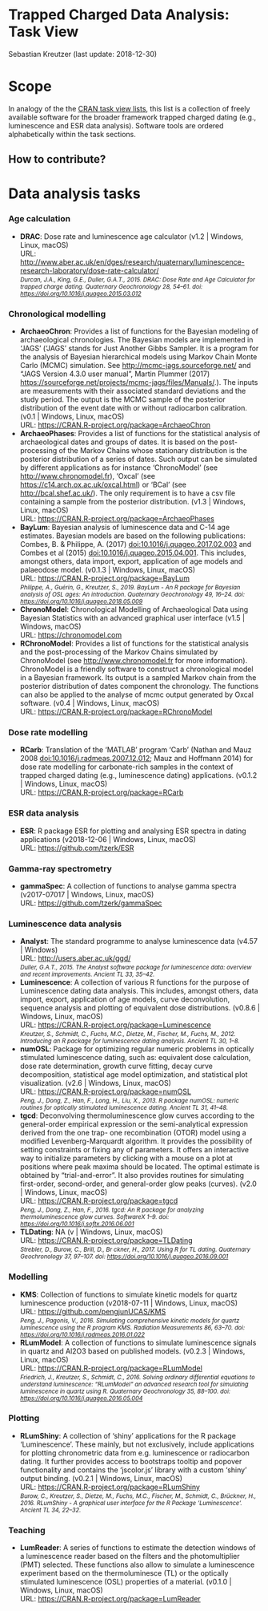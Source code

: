 Trapped Charged Data Analysis: Task View
================
Sebastian Kreutzer
(last update: 2018-12-30)





<!-- README.md was auto-generated by README.Rmd. Please DO NOT edit by hand!-->

# Scope

In analogy of the the [CRAN task view
lists](https://cran.rstudio.com/web/views/), this list is a collection
of freely available software for the broader framework trapped charged
dating (e.g., luminescence and ESR data analysis). Software tools are
ordered alphabetically within the task sections.

## How to contribute?

# Data analysis tasks

### Age calculation

  - **DRAC**: Dose rate and luminescence age calculator (v1.2 | Windows,
    Linux, macOS) <br /> URL:
    <http://www.aber.ac.uk/en/dges/research/quaternary/luminescence-research-laboratory/dose-rate-calculator/>
    <br />*<small>Durcan, J.A., King, G.E., Duller, G.A.T., 2015. DRAC:
    Dose Rate and Age Calculator for trapped charge dating. Quaternary
    Geochronology 28, 54–61. doi:
    <https://doi.org/10.1016/j.quageo.2015.03.012></small>*

### Chronological modelling

  - **ArchaeoChron**: Provides a list of functions for the Bayesian
    modeling of archaeological chronologies. The Bayesian models are
    implemented in ‘JAGS’ (‘JAGS’ stands for Just Another Gibbs Sampler.
    It is a program for the analysis of Bayesian hierarchical models
    using Markov Chain Monte Carlo (MCMC) simulation. See
    <http://mcmc-jags.sourceforge.net/> and “JAGS Version 4.3.0 user
    manual”, Martin Plummer (2017)
    <https://sourceforge.net/projects/mcmc-jags/files/Manuals/>.). The
    inputs are measurements with their associated standard deviations
    and the study period. The output is the MCMC sample of the posterior
    distribution of the event date with or without radiocarbon
    calibration. (v0.1 | Windows, Linux, macOS) <br /> URL:
    <https://CRAN.R-project.org/package=ArchaeoChron> <br />
  - **ArchaeoPhases**: Provides a list of functions for the statistical
    analysis of archaeological dates and groups of dates. It is based on
    the post-processing of the Markov Chains whose stationary
    distribution is the posterior distribution of a series of dates.
    Such output can be simulated by different applications as for
    instance ‘ChronoModel’ (see <http://www.chronomodel.fr>), ‘Oxcal’
    (see <https://c14.arch.ox.ac.uk/oxcal.html>) or ‘BCal’ (see
    <http://bcal.shef.ac.uk/>). The only requirement is to have a csv
    file containing a sample from the posterior distribution. (v1.3 |
    Windows, Linux, macOS) <br /> URL:
    <https://CRAN.R-project.org/package=ArchaeoPhases> <br />
  - **BayLum**: Bayesian analysis of luminescence data and C-14 age
    estimates. Bayesian models are based on the following publications:
    Combes, B. & Philippe, A. (2017) <doi:10.1016/j.quageo.2017.02.003>
    and Combes et al (2015) <doi:10.1016/j.quageo.2015.04.001>. This
    includes, amongst others, data import, export, application of age
    models and palaeodose model. (v0.1.3 | Windows, Linux, macOS) <br />
    URL: <https://CRAN.R-project.org/package=BayLum>
    <br />*<small>Philippe, A., Guérin, G., Kreutzer, S., 2019. BayLum -
    An R package for Bayesian analysis of OSL ages: An introduction.
    Quaternary Geochronology 49, 16–24. doi:
    <https://doi.org/10.1016/j.quageo.2018.05.009></small>*
  - **ChronoModel**: Chronological Modelling of Archaeological Data
    using Bayesian Statistics with an advanced graphical user interface
    (v1.5 | Windows, macOS) <br /> URL: <https://chronomodel.com> <br />
  - **RChronoModel**: Provides a list of functions for the statistical
    analysis and the post-processing of the Markov Chains simulated by
    ChronoModel (see <http://www.chronomodel.fr> for more information).
    ChronoModel is a friendly software to construct a chronological
    model in a Bayesian framework. Its output is a sampled Markov chain
    from the posterior distribution of dates component the chronology.
    The functions can also be applied to the analyse of mcmc output
    generated by Oxcal software. (v0.4 | Windows, Linux, macOS) <br />
    URL: <https://CRAN.R-project.org/package=RChronoModel> <br />

### Dose rate modelling

  - **RCarb**: Translation of the ‘MATLAB’ program ‘Carb’ (Nathan and
    Mauz 2008 <doi:10.1016/j.radmeas.2007.12.012>; Mauz and Hoffmann
    2014) for dose rate modelling for carbonate-rich samples in the
    context of trapped charged dating (e.g., luminescence dating)
    applications. (v0.1.2 | Windows, Linux, macOS) <br /> URL:
    <https://CRAN.R-project.org/package=RCarb> <br />

### ESR data analysis

  - **ESR**: R package ESR for plotting and analysing ESR spectra in
    dating applications (v2018-12-06 | Windows, Linux, macOS) <br />
    URL: <https://github.com/tzerk/ESR> <br />

### Gamma-ray spectrometry

  - **gammaSpec**: A collection of functions to analyse gamma spectra
    (v2017-07017 | Windows, Linux, macOS) <br /> URL:
    <https://github.com/tzerk/gammaSpec> <br />

### Luminescence data analysis

  - **Analyst**: The standard programme to analyse luminescence data
    (v4.57 | Windows) <br /> URL: <http://users.aber.ac.uk/ggd/>
    <br />*<small>Duller, G.A.T., 2015. The Analyst software package for
    luminescence data: overview and recent improvements. Ancient TL 33,
    35–42.</small>*
  - **Luminescence**: A collection of various R functions for the
    purpose of Luminescence dating data analysis. This includes, amongst
    others, data import, export, application of age models, curve
    deconvolution, sequence analysis and plotting of equivalent dose
    distributions. (v0.8.6 | Windows, Linux, macOS) <br /> URL:
    <https://CRAN.R-project.org/package=Luminescence>
    <br />*<small>Kreutzer, S., Schmidt, C., Fuchs, M.C., Dietze, M.,
    Fischer, M., Fuchs, M., 2012. Introducing an R package for
    luminescence dating analysis. Ancient TL 30, 1–8.</small>*
  - **numOSL**: Package for optimizing regular numeric problems in
    optically stimulated luminescence dating, such as: equivalent dose
    calculation, dose rate determination, growth curve fitting, decay
    curve decomposition, statistical age model optimization, and
    statistical plot visualization. (v2.6 | Windows, Linux, macOS)
    <br /> URL: <https://CRAN.R-project.org/package=numOSL>
    <br />*<small>Peng, J., Dong, Z., Han, F., Long, H., Liu, X., 2013.
    R package numOSL: numeric routines for optically stimulated
    luminescence dating. Ancient TL 31, 41–48.</small>*
  - **tgcd**: Deconvolving thermoluminescence glow curves according to
    the general-order empirical expression or the semi-analytical
    expression derived from the one trap- one recombination (OTOR) model
    using a modified Levenberg-Marquardt algorithm. It provides the
    possibility of setting constraints or fixing any of parameters. It
    offers an interactive way to initialize parameters by clicking with
    a mouse on a plot at positions where peak maxima should be located.
    The optimal estimate is obtained by “trial-and-error”. It also
    provides routines for simulating first-order, second-order, and
    general-order glow peaks (curves). (v2.0 | Windows, Linux, macOS)
    <br /> URL: <https://CRAN.R-project.org/package=tgcd>
    <br />*<small>Peng, J., Dong, Z., Han, F., 2016. tgcd: An R package
    for analyzing thermoluminescence glow curves. SoftwareX 1–9. doi:
    <https://doi.org/10.1016/j.softx.2016.06.001></small>*
  - **TLDating**: NA (v | Windows, Linux, macOS) <br /> URL:
    <https://CRAN.R-project.org/package=TLDating>
    <br />*<small>Strebler, D., Burow, C., Brill, D., Br ckner, H.,
    2017. Using R for TL dating. Quaternary Geochronology 37, 97–107.
    doi: <https://doi.org/10.1016/j.quageo.2016.09.001></small>*

### Modelling

  - **KMS**: Collection of functions to simulate kinetic models for
    quartz luminescence production (v2018-07-11 | Windows, Linux, macOS)
    <br /> URL: <https://github.com/pengjunUCAS/KMS> <br />*<small>Peng,
    J., Pagonis, V., 2016. Simulating comprehensive kinetic models for
    quartz luminescence using the R program KMS. Radiation Measurements
    86, 63–70. doi:
    <https://doi.org/10.1016/j.radmeas.2016.01.022></small>*
  - **RLumModel**: A collection of functions to simulate luminescence
    signals in quartz and Al2O3 based on published models. (v0.2.3 |
    Windows, Linux, macOS) <br /> URL:
    <https://CRAN.R-project.org/package=RLumModel>
    <br />*<small>Friedrich, J., Kreutzer, S., Schmidt, C., 2016.
    Solving ordinary differential equations to understand luminescence:
    “RLumModel” an advanced research tool for simulating luminescence
    in quartz using R. Quaternary Geochronology 35, 88–100. doi:
    <https://doi.org/10.1016/j.quageo.2016.05.004></small>*

### Plotting

  - **RLumShiny**: A collection of ‘shiny’ applications for the R
    package ‘Luminescence’. These mainly, but not exclusively, include
    applications for plotting chronometric data from e.g. luminescence
    or radiocarbon dating. It further provides access to bootstraps
    tooltip and popover functionality and contains the ‘jscolor.js’
    library with a custom ‘shiny’ output binding. (v0.2.1 | Windows,
    Linux, macOS) <br /> URL:
    <https://CRAN.R-project.org/package=RLumShiny> <br />*<small>Burow,
    C., Kreutzer, S., Dietze, M., Fuchs, M.C., Fischer, M., Schmidt, C.,
    Brückner, H., 2016. RLumShiny - A graphical user interface for the R
    Package ’Luminescence’. Ancient TL 34, 22–32.</small>*

### Teaching

  - **LumReader**: A series of functions to estimate the detection
    windows of a luminescence reader based on the filters and the
    photomultiplier (PMT) selected. These functions also allow to
    simulate a luminescence experiment based on the thermoluminesce (TL)
    or the optically stimulated luminescence (OSL) properties of a
    material. (v0.1.0 | Windows, Linux, macOS) <br /> URL:
    <https://CRAN.R-project.org/package=LumReader> <br />
